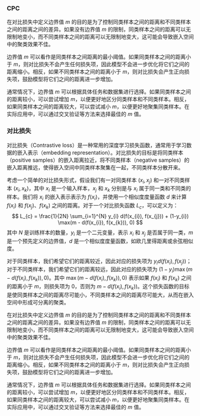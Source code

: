### CPC

在对比损失中定义边界值 $m$ 的目的是为了控制同类样本之间的距离和不同类样本之间的距离之间的差异。如果没有边界值 $m$ 的限制，同类样本之间的距离可以无限制地变小，而不同类样本之间的距离可以无限制地变大，这可能会导致嵌入空间中的聚类效果不佳。

边界值 $m$ 可以看作是同类样本之间距离的最小阈值。如果同类样本之间的距离小于 $m$，则对比损失不会产生任何损失项，因此模型不会进一步优化将它们之间的距离缩小。相反，如果不同类样本之间的距离小于 $m$，则对比损失会产生正向损失项，鼓励模型将它们之间的距离进一步增加。

通常情况下，边界值 $m$ 可以根据具体任务和数据集进行选择。如果同类样本之间的距离较小，可以尝试增加 $m$，以便更好地区分同类样本和不同类样本。相反，如果同类样本之间的距离较大，可以尝试减小 $m$，以便更好地聚集同类样本。在实际应用中，可以通过交叉验证等方法来选择最佳的 $m$ 值。



### 对比损失

对比损失（Contrastive loss）是一种常用的深度学习损失函数，通常用于学习数据的嵌入表示（embedding representation）。对比损失的目标是将同类样本（positive samples）的嵌入距离拉近，将不同类样本（negative samples）的嵌入距离推远，使得嵌入空间中同类样本聚集在一起，不同类样本分散开来。

考虑一个简单的对比损失形式，假设我们有一对同类样本  $(x_{i}, x_{j})$ 和一对不同类样本 $(x_{i}, x_{k})$，其中 $x_i$ 是一个输入样本，$x_j$ 和 $x_k$ 分别是与 $x_i$ 属于同一类和不同类的样本。我们将 $x_{i}$ 的嵌入表示表示为 $f(x_{i})$，并使用一个相似度度量函数 $d$ 来计算 $f(x_{i})$ 和 $f(x_{j})$、$f(x_{k})$ 之间的距离。对于一个对比损失函数 $L_{c}$，可以定义为：
$$
L_{c} = \frac{1}{2N} \sum_{i=1}^{N} y_{i} d(f(x_{i}), f(x_{j})) + (1-y_{i}) \max(m - d(f(x_{i}), f(x_{k})), 0)
$$
其中 $N$ 是训练样本的数量，$y_{i}$ 是一个二元变量，表示 $x_{i}$ 和 $x_{j}$ 是否属于同一类，$m$ 是一个预先定义的边界值，$d$ 是一个相似度度量函数，如欧几里得距离或余弦相似度。

对于同类样本，我们希望它们的距离较近，因此对应的损失项为 $y_{i} d(f(x_{i}), f(x_{j}))$；对于不同类样本，我们希望它们的距离较远，因此对应的损失项为 $(1-y_{i}) \max(m - d(f(x_{i}), f(x_{k})), 0)$。其中 $\max(m - d(f(x_{i}), f(x_{k})), 0)$ 表示如果 $f(x_{i})$ 和 $f(x_{k})$ 之间的距离小于 $m$，则损失项为 $0$，否则为 $m-d(f(x_{i}), f(x_{k}))$。这个损失函数的目标是使同类样本之间的距离尽可能小，不同类样本之间的距离尽可能大，从而在嵌入空间中形成可分离的聚类。

在对比损失中定义边界值 $m$ 的目的是为了控制同类样本之间的距离和不同类样本之间的距离之间的差异。如果没有边界值 $m$ 的限制，同类样本之间的距离可以无限制地变小，而不同类样本之间的距离可以无限制地变大，这可能会导致嵌入空间中的聚类效果不佳。

边界值 $m$ 可以看作是同类样本之间距离的最小阈值。如果同类样本之间的距离小于 $m$，则对比损失不会产生任何损失项，因此模型不会进一步优化将它们之间的距离缩小。相反，如果不同类样本之间的距离小于 $m$，则对比损失会产生正向损失项，鼓励模型将它们之间的距离进一步增加。

通常情况下，边界值 $m$ 可以根据具体任务和数据集进行选择。如果同类样本之间的距离较小，可以尝试增加 $m$，以便更好地区分同类样本和不同类样本。相反，如果同类样本之间的距离较大，可以尝试减小 $m$，以便更好地聚集同类样本。在实际应用中，可以通过交叉验证等方法来选择最佳的 $m$ 值。






